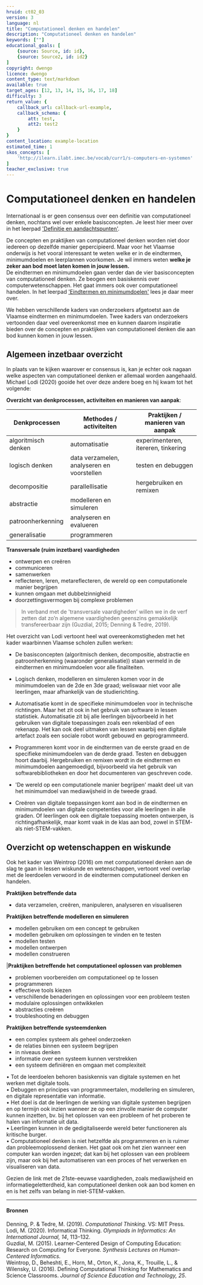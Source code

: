 ```yaml
---
hruid: ct02_03
version: 3
language: nl
title: "Computationeel denken en handelen"
description: "Computationeel denken en handelen"
keywords: [""]
educational_goals: [
    {source: Source, id: id}, 
    {source: Source2, id: id2}
]
copyright: dwengo
licence: dwengo
content_type: text/markdown
available: true
target_ages: [12, 13, 14, 15, 16, 17, 18]
difficulty: 3
return_value: {
    callback_url: callback-url-example,
    callback_schema: {
        att: test,
        att2: test2
    }
}
content_location: example-location
estimated_time: 1
skos_concepts: [
    'http://ilearn.ilabt.imec.be/vocab/curr1/s-computers-en-systemen'
]
teacher_exclusive: true
---
```

# Computationeel denken en handelen

Internationaal is er geen consensus over een definitie van computationeel denken, nochtans wel over enkele basisconcepten. Je leest hier meer over in het leerpad ['Definitie en aandachtspunten'](https://www.dwengo.org/learning-path.html?hruid=ct2_concreet&language=nl&te=true&source_page=%2Fcomputational_thinking%2F&source_title=%20Computationeel%20Denken#ct_inleiding1;nl;3). 

De concepten en praktijken van computationeel denken worden niet door iedereen op dezelfde manier gepercipieerd. Maar voor het Vlaamse onderwijs is het vooral interessant te weten welke er in de eindtermen, minimumdoelen en leerplannen voorkomen. Je wil immers weten **welke je zeker aan bod moet laten komen in jouw lessen.** <br>
De eindtermen en minimumdoelen gaan verder dan de vier basisconcepten van computationeel denken. Ze beogen een basiskennis over computerwetenschappen. Het gaat immers ook over computationeel handelen. In het leerpad ['Eindtermen en minimumdoelen'](https://staging.dwengo.org/learning-path.html?hruid=ct8_eindtermen&language=nl&te=true&source_page=%2Fcomputational_thinking%2F&source_title=%20Computationeel%20denken#ct06_00;nl;3) lees je daar meer over.

We hebben verschillende kaders van onderzoekers afgetoetst aan de Vlaamse eindtermen en minimumdoelen.
Twee kaders van onderzoekers vertoonden daar veel overeenkomst mee en kunnen daarom inspiratie bieden over de concepten en praktijken van computationeel denken die aan bod kunnen komen in jouw lessen.

## Algemeen inzetbaar overzicht

In plaats van te kijken waarover er consensus is, kan je echter ook nagaan welke aspecten van computationeel denken er allemaal worden aangehaald.<br>Michael Lodi (2020) gooide het over deze andere boeg en hij kwam tot het volgende: 

**Overzicht van denkprocessen, activiteiten en manieren van aanpak**:

|**Denkprocessen**|**Methodes / activiteiten**|**Praktijken / manieren van aanpak**|
|---------------|------------------------|---------------------|
|algoritmisch denken|automatisatie|experimenteren, itereren, tinkering|
|logisch denken|data verzamelen, analyseren en voorstellen|testen en debuggen|
|decompositie|parallellisatie|hergebruiken en remixen|
|abstractie|modelleren en simuleren|
|patroonherkenning|analyseren en evalueren|
|generalisatie|programmeren|

**Transversale (ruim inzetbare) vaardigheden**
* ontwerpen en creëren
* communiceren
* samenwerken
* reflecteren, leren, metareflecteren, de wereld op een computationele manier begrijpen
* kunnen omgaan met dubbelzinnigheid
* doorzettingsvermogen bij complexe problemen

> In verband met de 'transversale vaardigheden’ willen we in de verf zetten dat zo’n algemene vaardigheden geenszins gemakkelijk transfereerbaar zijn (Guzdial, 2015; Denning & Tedre, 2019).

Het overzicht van Lodi vertoont heel wat overeenkomstigheden met het kader waarbinnen Vlaamse scholen zullen werken:
* De basisconcepten (algoritmisch denken, decompositie, abstractie en patroonherkenning (waaronder generalisatie)) staan vermeld in de eindtermen en minimumdoelen voor alle finaliteiten.

* Logisch denken, modelleren en simuleren komen voor in de minimumdoelen van de 2de en 3de graad; weliswaar niet voor alle leerlingen, maar afhankelijk van de studierichting.

* Automatisatie komt in de specifieke minimumdoelen voor in technische richtingen. Maar het zit ook in het gebruik van software in lessen statistiek. Automatisatie zit bij alle leerlingen bijvoorbeeld in het gebruiken van digitale toepassingen zoals een rekenblad of een rekenapp. Het kan ook deel uitmaken van lessen waarbij een digitale artefact zoals een sociale robot wordt gebouwd en geprogrammeerd.   

* Programmeren komt voor in de eindtermen van de eerste graad en de specifieke minimumdoelen van de derde graad. Testen en debuggen hoort daarbij. Hergebruiken en remixen wordt in de eindtermen en minimumdoelen aangemoedigd, bijvoorbeeld via het gebruik van softwarebibliotheken en door het documenteren van geschreven code.

* 'De wereld op een computationele manier begrijpen' maakt deel uit van het minimumdoel van mediawijsheid in de tweede graad.

* Creëren van digitale toepassingen komt aan bod in de eindtermen en minimumdoelen van digitale competenties voor alle leerlingen in alle graden. Of leerlingen ook een digitale toepassing moeten ontwerpen, is richtingafhankelijk, maar komt vaak in de klas aan bod, zowel in STEM- als niet-STEM-vakken. 


## Overzicht op wetenschappen en wiskunde

Ook het kader van Weintrop (2016) om met computationeel denken aan de slag te gaan in lessen wiskunde en wetenschappen, vertoont veel overlap met de leerdoelen verwoord in de eindtermen 
computationeel denken en handelen.

**Praktijken betreffende data**
* data verzamelen, creëren, manipuleren, analyseren en visualiseren

**Praktijken betreffende modelleren en simuleren**
* modellen gebruiken om een concept te gebruiken
* modellen gebruiken om oplossingen te vinden en te testen
* modellen testen
* modellen ontwerpen
* modellen construeren

|**Praktijken betreffende het computationeel oplossen van problemen**
* problemen voorbereiden om computationeel op te lossen
* programmeren
* effectieve tools kiezen
* verschillende benaderingen en oplossingen voor een probleem testen
* modulaire oplossingen ontwikkelen
* abstracties creëren
* troubleshooting en debuggen


**Praktijken betreffende systeemdenken**
* een complex systeem als geheel onderzoeken
* de relaties binnen een systeem begrijpen
* in niveaus denken
* informatie over een systeem kunnen verstrekken
* een systeem definiëren en omgaan met complexiteit

• Tot de leerdoelen behoren basiskennis van digitale systemen en het werken met digitale tools.<br>
• Debuggen en principes van programmeertalen, modellering en simuleren, en digitale representatie van informatie.<br>
• Het doel is dat de leerlingen de werking van digitale systemen begrijpen en op termijn ook inzien wanneer ze op een zinvolle manier de computer kunnen
inzetten, bv. bij het oplossen van een probleem of het proberen te halen van informatie uit data.<br>
• Leerlingen kunnen in de gedigitaliseerde wereld beter functioneren als kritische burger.<br>
• Computationeel denken is niet hetzelfde als programmeren en is ruimer dan probleemoplossend denken. Het gaat ook om het zien wanneer een computer
kan worden ingezet; dat kan bij het oplossen van een probleem zijn, maar ook bij het automatiseren van een proces of het verwerken en visualiseren van data.<br>

Gezien de link met de 21ste-eeuwse vaardigheden, zoals mediawijsheid en informatiegeletterdheid, kan computationeel denken ook aan bod komen en en is het zelfs van belang in niet-STEM-vakken.

---

#### Bronnen
Denning, P. & Tedre, M. (2019). *Computational Thinking.* VS: MIT Press.<br>
Lodi, M. (2020). Informatical Thinking. *Olympiads in Informatics: An International Journal, 14*, 113–132.<br>
Guzdial, M. (2015). Learner-Centered Design of Computing Education: Research on Computing for Everyone. *Synthesis Lectures on Human-Centered Informatics.*<br>
Weintrop, D., Beheshti, E., Horn, M., Orton, K., Jona, K., Trouille, L., & Wilensky, U. (2016). Defining Computational Thinking for Mathematics and Science Classrooms. *Journal of Science Education and Technology, 25*.

